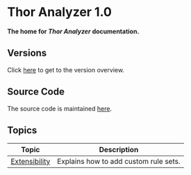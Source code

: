 # Thor Analyzer 1.0

**The home for *Thor Analyzer* documentation.**

## Versions

Click [here](https://github.com/ChilliCream/thor-analyzer-docs) to get to the version overview.

## Source Code

The source code is maintained [here](https://github.com/ChilliCream/thor-analyzer).

## Topics

| Topic | Description |
| ----- | ----------- |
| [Extensibility](https://github.com/ChilliCream/thor-analyzer-docs/blob/1.0/docs/Extensibility.md) | Explains how to add custom rule sets. |